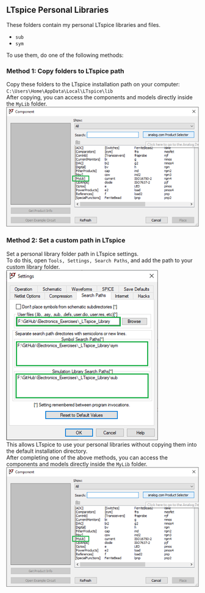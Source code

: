 ## LTspice Personal Libraries
These folders contain my personal LTspice libraries and files.  
- `sub`
- `sym`

To use them, do one of the following methods:  

### Method 1: Copy folders to LTspice path
Copy these folders to the LTspice installation path on your computer:  
`C:\Users\Home\AppData\Local\LTspice\lib`  
After copying, you can access the components and models directly inside the `MyLib` folder.  
![](Component.png)  

### Method 2: Set a custom path in LTspice
Set a personal library folder path in LTspice settings.  
To do this, open `Tools, Settings, Search Paths`, and add the path to your custom library folder.  
![](SearchPaths.png)  
This allows LTspice to use your personal libraries without copying them into the default installation directory.  
After completing one of the above methods, you can access the components and models directly inside the `MyLib` folder.  
![](Component.png)  
